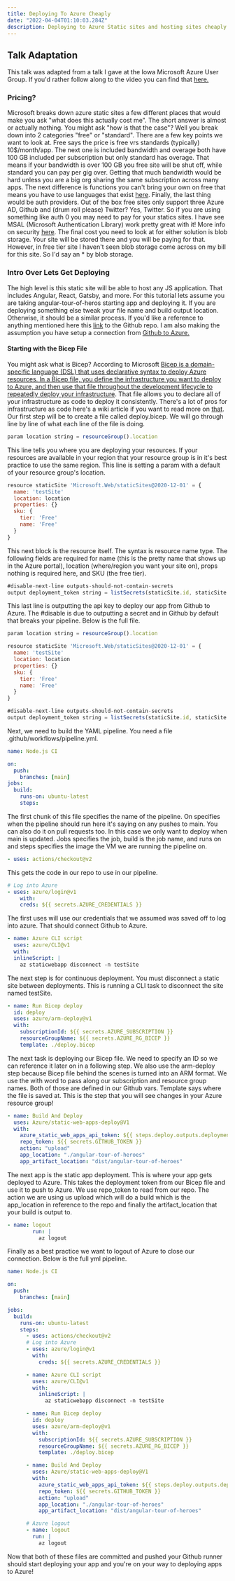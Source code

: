 ```yaml
---
title: Deploying To Azure Cheaply
date: "2022-04-04T01:10:03.284Z"
description: Deploying to Azure Static sites and hosting sites cheaply
---
```


## Talk Adaptation

This talk was adapted from a talk I gave at the Iowa Microsoft Azure User Group. If you'd rather follow along to the video you can find that [here.](https://www.youtube.com/watch?v=zhdqexF9li0)

### Pricing?

Microsoft breaks down azure static sites a few different places that would make you ask "what does this actually cost me". The short answer is almost or actually nothing. You might ask "how is that the case"? Well you break down into 2 categories "free" or "standard". There are a few key points we want to look at. Free says the price is free vrs standards (typically) 10$/month/app. The next one is included bandwidth and overage both have 100 GB included per subscription but only standard has overage. That means if your bandwidth is over 100 GB you free site will be shut off, while standard you can pay per gig over. Getting that much bandwidth would be hard unless you are a big org sharing the same subscription across many apps. The next difference is functions you can't bring your own on free that means you have to use languages that exist [here](https://docs.microsoft.com/en-us/azure/static-web-apps/apis). Finally, the last thing would be auth providers. Out of the box free sites only support three Azure AD, Github and (drum roll please) Twitter? Yes, Twitter. So if you are using something like auth 0 you may need to pay for your statics sites. I have see MSAL (Microsoft Authentication Library) work pretty great with it! More info on security [here](https://docs.microsoft.com/en-us/azure/static-web-apps/authentication-authorization?tabs=invitations). The final cost you need to look at for either solution is blob storage. Your site will be stored there and you will be paying for that. However, in free tier site I haven't seen blob storage come across on my bill for this site. So I'd say an \* by blob storage.

### Intro Over Lets Get Deploying

The high level is this static site will be able to host any JS application. That includes Angular, React, Gatsby, and more. For this tutorial lets assume you are taking angular-tour-of-heros starting app and deploying it. If you are deploying something else tweak your file name and build output location. Otherwise, it should be a similar process. If you'd like a reference to anything mentioned here this [link](https://github.com/Alec13355/IMAUG_Static_Site_Demo) to the Github repo. I am also making the assumption you have setup a connection from [Github to Azure.](https://github.com/marketplace/actions/azure-login#configure-a-service-principal-with-a-secret)

#### Starting with the Bicep File

You might ask what is Bicep? According to Microsoft [Bicep is a domain-specific language (DSL) that uses declarative syntax to deploy Azure resources. In a Bicep file, you define the infrastructure you want to deploy to Azure, and then use that file throughout the development lifecycle to repeatedly deploy your infrastructure](https://docs.microsoft.com/en-us/azure/azure-resource-manager/bicep/overview?tabs=bicep). That file allows you to declare all of your infrastructure as code to deploy it consistently. There's a lot of pros for infrastructure as code here's a wiki article if you want to read more on [that](https://en.wikipedia.org/wiki/Infrastructure_as_code).
Our first step will be to create a file called deploy.bicep. We will go through line by line of what each line of the file is doing.

```javascript
param location string = resourceGroup().location
```

This line tells you where you are deploying your resources. If your resources are available in your region that your resource group is in it's best practice to use the same region. This line is setting a param with a default of your resource group's location.

```javascript
resource staticSite 'Microsoft.Web/staticSites@2020-12-01' = {
  name: 'testSite'
  location: location
  properties: {}
  sku: {
    tier: 'Free'
    name: 'Free'
  }
}
```

This next block is the resource itself. The syntax is resource name type. The following fields are required for name (this is the pretty name that shows up in the Azure portal), location (where/region you want your site on), props nothing is required here, and SKU (the free tier).

```javascript
#disable-next-line outputs-should-not-contain-secrets
output deployment_token string = listSecrets(staticSite.id, staticSite.apiVersion).properties.apiKey
```

This last line is outputting the api key to deploy our app from Github to Azure. The #disable is due to outputting a secret and in Github by default that breaks your pipeline. Below is the full file.

```javascript
param location string = resourceGroup().location

resource staticSite 'Microsoft.Web/staticSites@2020-12-01' = {
  name: 'testSite'
  location: location
  properties: {}
  sku: {
    tier: 'Free'
    name: 'Free'
  }
}

#disable-next-line outputs-should-not-contain-secrets
output deployment_token string = listSecrets(staticSite.id, staticSite.apiVersion).properties.apiKey

```

Next, we need to build the YAML pipeline. You need a file .github/workflows/pipeline.yml.

```yml
name: Node.js CI

on:
  push:
    branches: [main]
jobs:
  build:
    runs-on: ubuntu-latest
    steps:
```

The first chunk of this file specifies the name of the pipeline. On specifies when the pipeline should run here it's saying on any pushes to main. You can also do it on pull requests too. In this case we only want to deploy when main is updated. Jobs specifies the job, build is the job name, and runs on and steps specifies the image the VM we are running the pipeline on.

```yml
- uses: actions/checkout@v2
```

This gets the code in our repo to use in our pipeline.

```yml
# Log into Azure
- uses: azure/login@v1
    with:
    creds: ${{ secrets.AZURE_CREDENTIALS }}
```

The first uses will use our credentials that we assumed was saved off to log into azure. That should connect Github to Azure.

```yml
- name: Azure CLI script
  uses: azure/CLI@v1
  with:
  inlineScript: |
    az staticwebapp disconnect -n testSite
```

The next step is for continuous deployment. You must disconnect a static site between deployments. This is running a CLI task to disconnect the site named testSite.

```yml
- name: Run Bicep deploy
  id: deploy
  uses: azure/arm-deploy@v1
  with:
    subscriptionId: ${{ secrets.AZURE_SUBSCRIPTION }}
    resourceGroupName: ${{ secrets.AZURE_RG_BICEP }}
    template: ./deploy.bicep
```

The next task is deploying our Bicep file. We need to specify an ID so we can reference it later on in a following step. We also use the arm-deploy step because Bicep file behind the scenes is turned into an ARM format. We use the with word to pass along our subscription and resource group names. Both of those are defined in our Github vars. Template says where the file is saved at. This is the step that you will see changes in your Azure resource group!

```yml
- name: Build And Deploy
  uses: Azure/static-web-apps-deploy@V1
  with:
    azure_static_web_apps_api_token: ${{ steps.deploy.outputs.deployment_token }}
    repo_token: ${{ secrets.GITHUB_TOKEN }}
    action: "upload"
    app_location: "./angular-tour-of-heroes"
    app_artifact_location: "dist/angular-tour-of-heroes"
```

The next app is the static app deployment. This is where your app gets deployed to Azure. This takes the deployment token from our Bicep file and use it to push to Azure. We use repo_token to read from our repo. The action we are using us upload which will do a build which is the app_location in reference to the repo and finally the artifact_location that your build is output to.

```yml
- name: logout
        run: |
          az logout
```

Finally as a best practice we want to logout of Azure to close our connection. Below is the full yml pipeline.

```yml
name: Node.js CI

on:
  push:
    branches: [main]

jobs:
  build:
    runs-on: ubuntu-latest
    steps:
      - uses: actions/checkout@v2
      # Log into Azure
      - uses: azure/login@v1
        with:
          creds: ${{ secrets.AZURE_CREDENTIALS }}

      - name: Azure CLI script
        uses: azure/CLI@v1
        with:
          inlineScript: |
            az staticwebapp disconnect -n testSite

      - name: Run Bicep deploy
        id: deploy
        uses: azure/arm-deploy@v1
        with:
          subscriptionId: ${{ secrets.AZURE_SUBSCRIPTION }}
          resourceGroupName: ${{ secrets.AZURE_RG_BICEP }}
          template: ./deploy.bicep

      - name: Build And Deploy
        uses: Azure/static-web-apps-deploy@V1
        with:
          azure_static_web_apps_api_token: ${{ steps.deploy.outputs.deployment_token }}
          repo_token: ${{ secrets.GITHUB_TOKEN }}
          action: "upload"
          app_location: "./angular-tour-of-heroes"
          app_artifact_location: "dist/angular-tour-of-heroes"

      # Azure logout
      - name: logout
        run: |
          az logout
```

Now that both of these files are committed and pushed your Github runner should start deploying your app and you're on your way to deploying apps to Azure!
